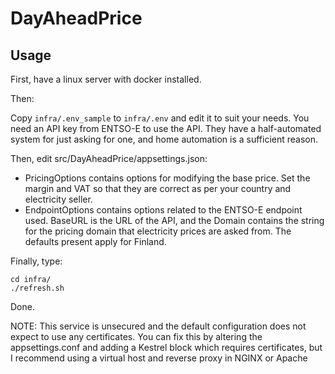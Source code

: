 # DayAheadPrice

## Usage

First, have a linux server with docker installed.

Then:

Copy `infra/.env_sample` to `infra/.env` and edit it to suit your needs.
You need an API key from ENTSO-E to use the API. They have a half-automated system for just asking for one, and home automation is a sufficient reason.

Then, edit src/DayAheadPrice/appsettings.json:
* PricingOptions contains options for modifying the base price. Set the margin and VAT so that they are correct as per your country and electricity seller.
* EndpointOptions contains options related to the ENTSO-E endpoint used. BaseURL is the URL of the API, and the Domain contains the string for the pricing domain that electricity prices are asked from. The defaults present apply for Finland.

Finally, type:

    cd infra/
    ./refresh.sh

Done.

NOTE: This service is unsecured and the default configuration does not expect to use any certificates.
      You can fix this by altering the appsettings.conf and adding a Kestrel block which requires
      certificates, but I recommend using a virtual host and reverse proxy in NGINX or Apache
